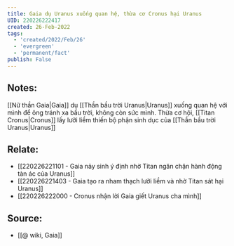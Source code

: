 ```yaml
---
title: Gaia dụ Uranus xuống quan hệ, thừa cơ Cronus hại Uranus
UID: 220226222417
created: 26-Feb-2022
tags:
  - 'created/2022/Feb/26'
  - 'evergreen'
  - 'permanent/fact'
publish: False
---
```

## Notes:
[[Nữ thần Gaia|Gaia]] dụ [[Thần bầu trời Uranus|Uranus]] xuống quan hệ với mình để ông tránh xa bầu trời, không còn sức mình. Thừa cơ hội, [[Titan Cronus|Cronus]] lấy lưỡi liềm thiến bộ phận sinh dục của [[Thần bầu trời Uranus|Uranus]]

## Relate:
- [[220226221101 - Gaia nảy sinh ý định nhờ Titan ngăn chặn hành động tàn ác của Uranus]]
- [[220226221403 - Gaia tạo ra nham thạch lưỡi liềm và nhờ Titan sát hại Uranus]]
- [[220226222000 - Cronus nhận lời Gaia giết Uranus cha mình]]

## Source:
- [[@ wiki, Gaia]]




